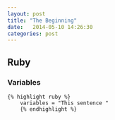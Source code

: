 ```yaml
---
layout: post
title: "The Beginning"
date:   2014-05-10 14:26:30
categories: post
---
```


<div class="column_half">
	<h2>Ruby</h2>
	<h3>Variables</h3>

	{% highlight ruby %}
		variables = "This sentence "
		{% endhighlight %}

</div>